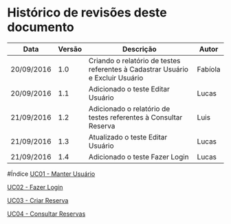 # Histórico de revisões deste documento

|Data|Versão|Descrição|Autor|
|----|------|---------|-------|
|20/09/2016 |1.0 |Criando o relatório de testes referentes à Cadastrar Usuário e Excluir Usuário |Fabíola |
|20/09/2016 |1.1 |Adicionado o teste Editar Usuário |Lucas |
|21/09/2016 |1.2 |Adicionado o relatório de testes referentes à Consultar Reserva |Luis |
|21/09/2016 |1.3 |Atualizado o teste Editar Usuário |Lucas |
|21/09/2016 |1.4 |Adicionado o teste Fazer Login |Lucas |

#Índice
[UC01 - Manter Usuário](https://github.com/fga-gpp-mds/2016.2-SAS_FGA/wiki/Relat%C3%B3rio-de-Testes---Manter-Usu%C3%A1rio-(UC01))

[UC02 - Fazer Login](https://github.com/fga-gpp-mds/2016.2-SAS_FGA/wiki/Relat%C3%B3rio-de-Testes-Fazer-Login-(UC02))

[UC03 - Criar Reserva](https://github.com/fga-gpp-mds/2016.2-SAS_FGA/wiki/Relat%C3%B3rio-de-Testes-Criar-Reserva-(UC03))

[UC04 - Consultar Reservas](https://github.com/fga-gpp-mds/2016.2-SAS_FGA/wiki/Relat%C3%B3rio-de-Testes-Consultar-Reservas-(UC04))